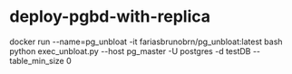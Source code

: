 # deploy-pgbd-with-replica


docker run --name=pg_unbloat -it fariasbrunobrn/pg_unbloat:latest bash
python exec_unbloat.py --host pg_master -U postgres -d testDB --table_min_size 0